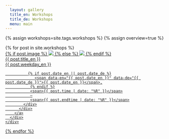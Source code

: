 ```yaml
---
  layout: gallery
  title_en: Workshops
  title_de: Workshops
  menu: main
---
```


{% assign workshops=site.tags.workshops %}
{% assign overview=true %}

<div class="gallery">
  {% for post in site.workshops %}
    <div class="gallery__item gallery__item--large ">
      <div class="post">
        <a  class="post__link"
            href="{{ post.url | prepend: site.baseurl }}">
          <div class="post__img">
            {% if post.image %}
              <img src="{{ site.baseurl }}/img/{{ post.image }}" class="img-flex" />
            {% else %}
              <img src="{{ site.baseurl }}/img/class-placeholder-01.jpg" class="img-flex" />
            {% endif %}
          </div>
          <div  class="post__meta">
            <span data-en="{{ post.title_en }}" data-de="{{ post.title_de }}">
              {{ post.title_en }}
            </span>
            <div class="post__meta__hidden">
               <span data-en="{{ post.weekday_en }}" data-de="{{ post.weekday_de }}">{{ post.weekday_en }}</span>

              {% if post.date_en || post.date_de %}
                 <span data-en="{{ post.date_en }}" data-de="{{ post.date_de }}">{{ post.date_en }}</span>,
               {% endif %}
               <span>{{ post.time | date: "%R" }}</span>
               –
               <span>{{ post.endtime | date: "%R" }}</span>
            </div>
          </div>
        </a>
      </div>
    </div>
  {% endfor %}
</div>
